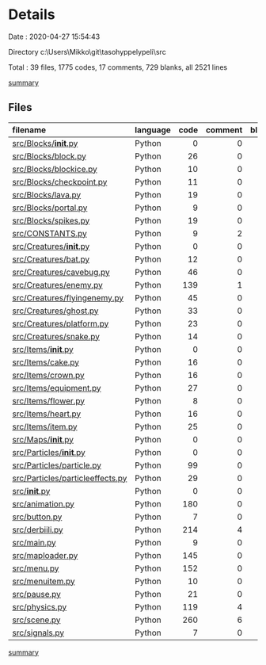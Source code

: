 # Details

Date : 2020-04-27 15:54:43

Directory c:\Users\Mikko\git\tasohyppelypeli\src

Total : 39 files,  1775 codes, 17 comments, 729 blanks, all 2521 lines

[summary](results.md)

## Files
| filename | language | code | comment | blank | total |
| :--- | :--- | ---: | ---: | ---: | ---: |
| [src/Blocks/__init__.py](/src/Blocks/__init__.py) | Python | 0 | 0 | 1 | 1 |
| [src/Blocks/block.py](/src/Blocks/block.py) | Python | 26 | 0 | 15 | 41 |
| [src/Blocks/blockice.py](/src/Blocks/blockice.py) | Python | 10 | 0 | 5 | 15 |
| [src/Blocks/checkpoint.py](/src/Blocks/checkpoint.py) | Python | 11 | 0 | 5 | 16 |
| [src/Blocks/lava.py](/src/Blocks/lava.py) | Python | 19 | 0 | 9 | 28 |
| [src/Blocks/portal.py](/src/Blocks/portal.py) | Python | 9 | 0 | 4 | 13 |
| [src/Blocks/spikes.py](/src/Blocks/spikes.py) | Python | 19 | 0 | 14 | 33 |
| [src/CONSTANTS.py](/src/CONSTANTS.py) | Python | 9 | 2 | 3 | 14 |
| [src/Creatures/__init__.py](/src/Creatures/__init__.py) | Python | 0 | 0 | 1 | 1 |
| [src/Creatures/bat.py](/src/Creatures/bat.py) | Python | 12 | 0 | 4 | 16 |
| [src/Creatures/cavebug.py](/src/Creatures/cavebug.py) | Python | 46 | 0 | 21 | 67 |
| [src/Creatures/enemy.py](/src/Creatures/enemy.py) | Python | 139 | 1 | 65 | 205 |
| [src/Creatures/flyingenemy.py](/src/Creatures/flyingenemy.py) | Python | 45 | 0 | 17 | 62 |
| [src/Creatures/ghost.py](/src/Creatures/ghost.py) | Python | 33 | 0 | 10 | 43 |
| [src/Creatures/platform.py](/src/Creatures/platform.py) | Python | 23 | 0 | 10 | 33 |
| [src/Creatures/snake.py](/src/Creatures/snake.py) | Python | 14 | 0 | 6 | 20 |
| [src/Items/__init__.py](/src/Items/__init__.py) | Python | 0 | 0 | 1 | 1 |
| [src/Items/cake.py](/src/Items/cake.py) | Python | 16 | 0 | 7 | 23 |
| [src/Items/crown.py](/src/Items/crown.py) | Python | 16 | 0 | 9 | 25 |
| [src/Items/equipment.py](/src/Items/equipment.py) | Python | 27 | 0 | 16 | 43 |
| [src/Items/flower.py](/src/Items/flower.py) | Python | 8 | 0 | 4 | 12 |
| [src/Items/heart.py](/src/Items/heart.py) | Python | 16 | 0 | 9 | 25 |
| [src/Items/item.py](/src/Items/item.py) | Python | 25 | 0 | 17 | 42 |
| [src/Maps/__init__.py](/src/Maps/__init__.py) | Python | 0 | 0 | 1 | 1 |
| [src/Particles/__init__.py](/src/Particles/__init__.py) | Python | 0 | 0 | 1 | 1 |
| [src/Particles/particle.py](/src/Particles/particle.py) | Python | 99 | 0 | 39 | 138 |
| [src/Particles/particleeffects.py](/src/Particles/particleeffects.py) | Python | 29 | 0 | 14 | 43 |
| [src/__init__.py](/src/__init__.py) | Python | 0 | 0 | 1 | 1 |
| [src/animation.py](/src/animation.py) | Python | 180 | 0 | 55 | 235 |
| [src/button.py](/src/button.py) | Python | 7 | 0 | 4 | 11 |
| [src/derbiili.py](/src/derbiili.py) | Python | 214 | 4 | 72 | 290 |
| [src/main.py](/src/main.py) | Python | 9 | 0 | 3 | 12 |
| [src/maploader.py](/src/maploader.py) | Python | 145 | 0 | 28 | 173 |
| [src/menu.py](/src/menu.py) | Python | 152 | 0 | 81 | 233 |
| [src/menuitem.py](/src/menuitem.py) | Python | 10 | 0 | 6 | 16 |
| [src/pause.py](/src/pause.py) | Python | 21 | 0 | 14 | 35 |
| [src/physics.py](/src/physics.py) | Python | 119 | 4 | 53 | 176 |
| [src/scene.py](/src/scene.py) | Python | 260 | 6 | 98 | 364 |
| [src/signals.py](/src/signals.py) | Python | 7 | 0 | 6 | 13 |

[summary](results.md)